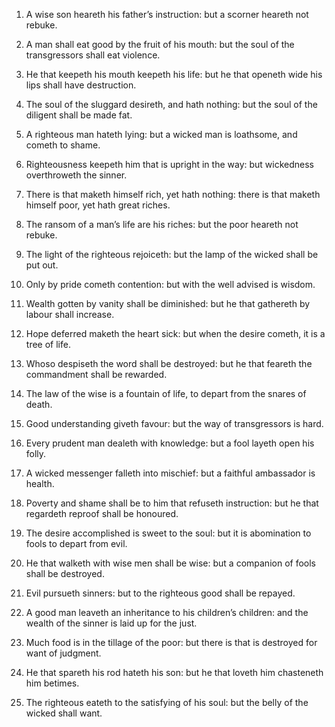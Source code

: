 1. A wise son heareth his father’s instruction: but a scorner
heareth not rebuke.

2. A man shall eat good by the fruit of his mouth: but the soul of
the transgressors shall eat violence.

3. He that keepeth his mouth keepeth his life: but he that openeth
wide his lips shall have destruction.

4. The soul of the sluggard desireth, and hath nothing: but the soul
of the diligent shall be made fat.

5. A righteous man hateth lying: but a wicked man is loathsome, and
cometh to shame.

6. Righteousness keepeth him that is upright in the way: but
wickedness overthroweth the sinner.

7. There is that maketh himself rich, yet hath nothing: there is
that maketh himself poor, yet hath great riches.

8. The ransom of a man’s life are his riches: but the poor heareth
not rebuke.

9. The light of the righteous rejoiceth: but the lamp of the wicked
shall be put out.

10. Only by pride cometh contention: but with the well advised is
wisdom.

11. Wealth gotten by vanity shall be diminished: but he that
gathereth by labour shall increase.

12. Hope deferred maketh the heart sick: but when the desire cometh,
it is a tree of life.

13. Whoso despiseth the word shall be destroyed: but he that feareth
the commandment shall be rewarded.

14. The law of the wise is a fountain of life, to depart from the
snares of death.

15. Good understanding giveth favour: but the way of transgressors
is hard.

16. Every prudent man dealeth with knowledge: but a fool layeth open
his folly.

17. A wicked messenger falleth into mischief: but a faithful
ambassador is health.

18. Poverty and shame shall be to him that refuseth instruction: but
he that regardeth reproof shall be honoured.

19. The desire accomplished is sweet to the soul: but it is
abomination to fools to depart from evil.

20. He that walketh with wise men shall be wise: but a companion of
fools shall be destroyed.

21. Evil pursueth sinners: but to the righteous good shall be
repayed.

22. A good man leaveth an inheritance to his children’s children:
and the wealth of the sinner is laid up for the just.

23. Much food is in the tillage of the poor: but there is that is
destroyed for want of judgment.

24. He that spareth his rod hateth his son: but he that loveth him
chasteneth him betimes.

25. The righteous eateth to the satisfying of his soul: but the
belly of the wicked shall want.